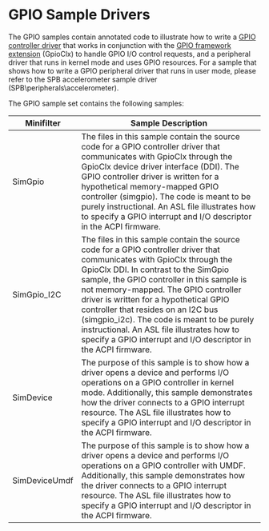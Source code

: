 GPIO Sample Drivers
===================

The GPIO samples contain annotated code to illustrate how to write a [GPIO controller driver](http://msdn.microsoft.com/en-us/library/windows/hardware/hh439509) that works in conjunction with the [GPIO framework extension](http://msdn.microsoft.com/en-us/library/windows/hardware/hh439512) (GpioClx) to handle GPIO I/O control requests, and a peripheral driver that runs in kernel mode and uses GPIO resources. For a sample that shows how to write a GPIO peripheral driver that runs in user mode, please refer to the SPB accelerometer sample driver (SPB\\peripherals\\accelerometer).

The GPIO sample set contains the following samples:

Minifilter | Sample Description
-----------|-------------------
SimGpio | The files in this sample contain the source code for a GPIO controller driver that communicates with GpioClx through the GpioClx device driver interface (DDI). The GPIO controller driver is written for a hypothetical memory-mapped GPIO controller (simgpio). The code is meant to be purely instructional. An ASL file illustrates how to specify a GPIO interrupt and I/O descriptor in the ACPI firmware.
SimGpio_I2C | The files in this sample contain the source code for a GPIO controller driver that communicates with GpioClx through the GpioClx DDI. In contrast to the SimGpio sample, the GPIO controller in this sample is not memory-mapped. The GPIO controller driver is written for a hypothetical GPIO controller that resides on an I2C bus (simgpio_i2c). The code is meant to be purely instructional. An ASL file illustrates how to specify a GPIO interrupt and I/O descriptor in the ACPI firmware.
SimDevice | The purpose of this sample is to show how a driver opens a device and performs I/O operations on a GPIO controller in kernel mode. Additionally, this sample demonstrates how the driver connects to a GPIO interrupt resource. The ASL file illustrates how to specify a GPIO interrupt and I/O descriptor in the ACPI firmware.
SimDeviceUmdf | The purpose of this sample is to show how a driver opens a device and performs I/O operations on a GPIO controller with UMDF. Additionally, this sample demonstrates how the driver connects to a GPIO interrupt resource. The ASL file illustrates how to specify a GPIO interrupt and I/O descriptor in the ACPI firmware.


